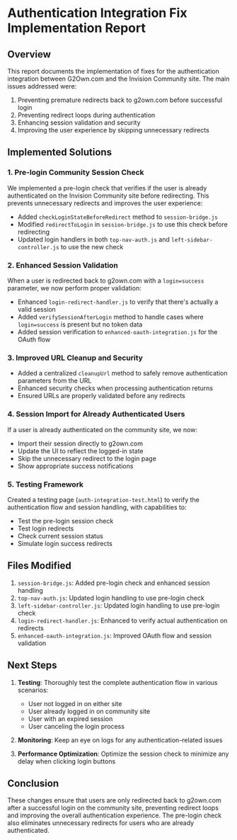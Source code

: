 # Authentication Integration Fix Implementation Report

## Overview

This report documents the implementation of fixes for the authentication integration between G2Own.com and the Invision Community site. The main issues addressed were:

1. Preventing premature redirects back to g2own.com before successful login
2. Preventing redirect loops during authentication
3. Enhancing session validation and security
4. Improving the user experience by skipping unnecessary redirects

## Implemented Solutions

### 1. Pre-login Community Session Check

We implemented a pre-login check that verifies if the user is already authenticated on the Invision Community site before redirecting. This prevents unnecessary redirects and improves the user experience:

- Added `checkLoginStateBeforeRedirect` method to `session-bridge.js`
- Modified `redirectToLogin` in `session-bridge.js` to use this check before redirecting
- Updated login handlers in both `top-nav-auth.js` and `left-sidebar-controller.js` to use the new check

### 2. Enhanced Session Validation

When a user is redirected back to g2own.com with a `login=success` parameter, we now perform proper validation:

- Enhanced `login-redirect-handler.js` to verify that there's actually a valid session
- Added `verifySessionAfterLogin` method to handle cases where `login=success` is present but no token data
- Added session verification to `enhanced-oauth-integration.js` for the OAuth flow

### 3. Improved URL Cleanup and Security

- Added a centralized `cleanupUrl` method to safely remove authentication parameters from the URL
- Enhanced security checks when processing authentication returns
- Ensured URLs are properly validated before any redirects

### 4. Session Import for Already Authenticated Users

If a user is already authenticated on the community site, we now:

- Import their session directly to g2own.com
- Update the UI to reflect the logged-in state
- Skip the unnecessary redirect to the login page
- Show appropriate success notifications

### 5. Testing Framework

Created a testing page (`auth-integration-test.html`) to verify the authentication flow and session handling, with capabilities to:

- Test the pre-login session check
- Test login redirects
- Check current session status
- Simulate login success redirects

## Files Modified

1. `session-bridge.js`: Added pre-login check and enhanced session handling
2. `top-nav-auth.js`: Updated login handling to use pre-login check
3. `left-sidebar-controller.js`: Updated login handling to use pre-login check
4. `login-redirect-handler.js`: Enhanced to verify actual authentication on redirects
5. `enhanced-oauth-integration.js`: Improved OAuth flow and session validation

## Next Steps

1. **Testing**: Thoroughly test the complete authentication flow in various scenarios:
   - User not logged in on either site
   - User already logged in on community site
   - User with an expired session
   - User canceling the login process

2. **Monitoring**: Keep an eye on logs for any authentication-related issues

3. **Performance Optimization**: Optimize the session check to minimize any delay when clicking login buttons

## Conclusion

These changes ensure that users are only redirected back to g2own.com after a successful login on the community site, preventing redirect loops and improving the overall authentication experience. The pre-login check also eliminates unnecessary redirects for users who are already authenticated.
